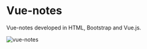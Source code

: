 # Vue-notes
Vue-notes developed in HTML, Bootstrap and Vue.js.

![vue-notes](https://user-images.githubusercontent.com/61420084/105764169-eba1ae80-5f56-11eb-8e42-08477f90df27.png)
